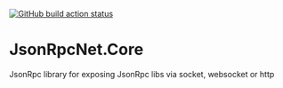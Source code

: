 [![GitHub build action status](https://github.com/JsonRpcNet/JsonRpcNet.Core/workflows/Build/badge.svg)](https://github.com/JsonRpcNet/JsonRpcNet.Core/actions)

# JsonRpcNet.Core
JsonRpc library for exposing JsonRpc libs via socket, websocket or http
